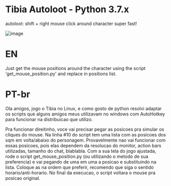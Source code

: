 # Tibia Autoloot - Python 3.7.x
autoloot: shift + right mouse click around character super fast!



![image](https://user-images.githubusercontent.com/21348986/52380561-67964980-2a55-11e9-90b0-e3406d279c67.png)

# EN
Just get the mouse positions around the character using the script  'get_mouse_position.py'  and replace in positions list.

# PT-br
Ola amigos,
jogo o Tibia no Linux, e como gosto de python resolvi adaptar os scripts que alguns amigos meus utilizavam no windows com AutoHotkey para funcionar na distribuicao que utilizo.

Pra funcionar direitinho, voce vai precisar pegar as posicoes pra simular os cliques do mouse. Na linha #10 do script tem uma lista com as posicoes dos sqm em volta/abaixo do personagem. Provavelmente nao vai funcionar com essas posicoes, pois elas dependem da resolucao do monitor, action bars utilizadas, tamanho do chat, blablabla. Com a sua tela do jogo ajustada, rode o script get_mouse_position.py (ou utilizando o metodo de sua preferencia) e vai pegando de uma em uma a posicao e substituindo na lista. Coloque as na ordem que preferir, recomendo que siga o sentido horario/anti-horario. No final da execucao, o script voltara o mouse pra posicao original.
